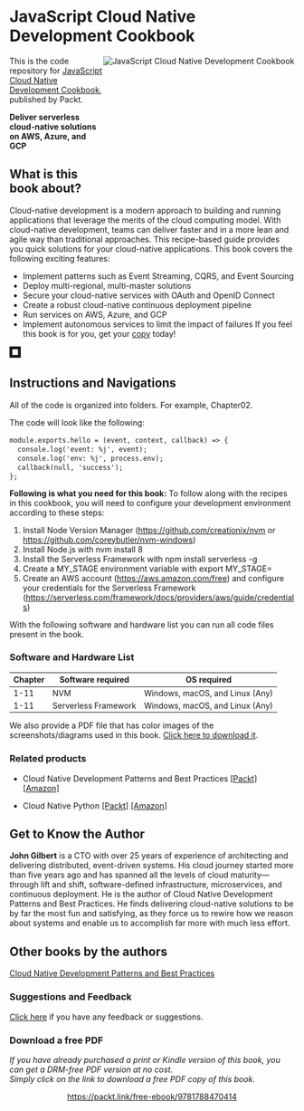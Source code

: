 


# JavaScript Cloud Native Development Cookbook

<a href="https://www.packtpub.com/application-development/javascript-cloud-native-development-cookbook?utm_source=github&utm_medium=repository&utm_campaign=9781788470414 "> <img src="https://d1ldz4te4covpm.cloudfront.net/sites/default/files/imagecache/ppv4_main_book_cover/B08809.png" alt="JavaScript Cloud Native Development Cookbook" height="256px" align="right"></a>

This is the code repository for [JavaScript Cloud Native Development Cookbook](https://www.packtpub.com/application-development/javascript-cloud-native-development-cookbook?utm_source=github&utm_medium=repository&utm_campaign=9781789133806), published by Packt.

**Deliver serverless cloud-native solutions on AWS, Azure, and GCP**

## What is this book about?
Cloud-native development is a modern approach to building and running applications that leverage the merits of the cloud computing model. With cloud-native development, teams can deliver faster and in a more lean and agile way than traditional approaches. This recipe-based guide provides you quick solutions for your cloud-native applications.
This book covers the following exciting features:
* Implement patterns such as Event Streaming, CQRS, and Event Sourcing
* Deploy multi-regional, multi-master solutions
* Secure your cloud-native services with OAuth and OpenID Connect
* Create a robust cloud-native continuous deployment pipeline
* Run services on AWS, Azure, and GCP
* Implement autonomous services to limit the impact of failures
If you feel this book is for you, get your [copy](https://www.amazon.com/dp/B0787DF1FH) today!

<a href="https://www.packtpub.com/?utm_source=github&utm_medium=banner&utm_campaign=GitHubBanner"><img src="https://raw.githubusercontent.com/PacktPublishing/GitHub/master/GitHub.png" 
alt="https://www.packtpub.com/" border="5" /></a>

## Instructions and Navigations
All of the code is organized into folders. For example, Chapter02.

The code will look like the following:
```
module.exports.hello = (event, context, callback) => {
  console.log('event: %j', event);
  console.log('env: %j', process.env);
  callback(null, 'success');
};
```

**Following is what you need for this book:**
To follow along with the recipes in this cookbook, you will need to configure your
development environment according to these steps:
  1. Install Node Version Manager (https://github.com/creationix/nvm or https://github.com/coreybutler/nvm-windows)
  2. Install Node.js with nvm install 8
  3. Install the Serverless Framework with npm install serverless -g
  4. Create a MY_STAGE environment variable with export MY_STAGE=<yourname>
  5. Create an AWS account (https://aws.amazon.com/free) and configure your credentials for the Serverless Framework (https://serverless.com/framework/docs/providers/aws/guide/credentials)

With the following software and hardware list you can run all code files present in the book.
### Software and Hardware List
| Chapter  | Software required                   | OS required                        |
| -------- | ------------------------------------| -----------------------------------|
| 1-11     | NVM                                 | Windows, macOS, and Linux (Any)    |
| 1-11     | Serverless Framework                | Windows, macOS, and Linux (Any)    |

We also provide a PDF file that has color images of the screenshots/diagrams used in this book. [Click here to download it](https://www.packtpub.com/sites/default/files/downloads/9781788470414_ColorImages.pdf).

### Related products
* Cloud Native Development Patterns and Best Practices [[Packt]](https://www.packtpub.com/application-development/cloud-native-development-patterns-and-best-practices?utm_source=github&utm_medium=repository&utm_campaign=9781788473927 ) [[Amazon]](https://www.amazon.com/dp/1788473922)

* Cloud Native Python [[Packt]](https://www.packtpub.com/application-development/cloud-native-python?utm_source=github&utm_medium=repository&utm_campaign=9781787129313 ) [[Amazon]](https://www.amazon.com/dp/1787129314)


## Get to Know the Author
**John Gilbert**
is a CTO with over 25 years of experience of architecting and delivering
distributed, event-driven systems. His cloud journey started more than five years ago and
has spanned all the levels of cloud maturity—through lift and shift, software-defined
infrastructure, microservices, and continuous deployment. He is the author of Cloud Native
Development Patterns and Best Practices. He finds delivering cloud-native solutions to be by
far the most fun and satisfying, as they force us to rewire how we reason about systems and
enable us to accomplish far more with much less effort.

## Other books by the authors
[Cloud Native Development Patterns and Best Practices](https://www.packtpub.com/application-development/cloud-native-development-patterns-and-best-practices?utm_source=github&utm_medium=repository&utm_campaign=9781788473927 )


### Suggestions and Feedback
[Click here](https://docs.google.com/forms/d/e/1FAIpQLSdy7dATC6QmEL81FIUuymZ0Wy9vH1jHkvpY57OiMeKGqib_Ow/viewform) if you have any feedback or suggestions.
### Download a free PDF

 <i>If you have already purchased a print or Kindle version of this book, you can get a DRM-free PDF version at no cost.<br>Simply click on the link to download a free PDF copy of this book.</i>
<p align="center"> <a href="https://packt.link/free-ebook/9781788470414">https://packt.link/free-ebook/9781788470414 </a> </p>